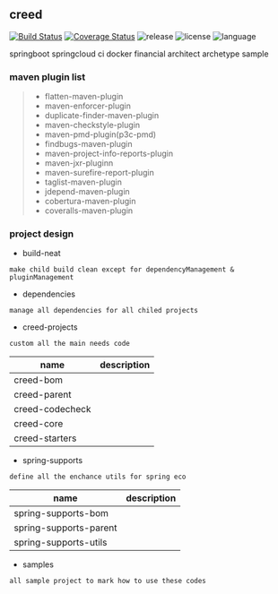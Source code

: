 ## creed

[![Build Status](https://www.travis-ci.org/geercode/creed.svg?branch=master)](https://www.travis-ci.org/geercode/creed)
[![Coverage Status](https://coveralls.io/repos/github/geercode/creed/badge.svg?branch=master)](https://coveralls.io/github/geercode/creed?branch=master)
![release](https://img.shields.io/github/release/geercode/creed.svg)
![license](https://img.shields.io/badge/license-Apache--2.0-blue.svg)
![language](https://img.shields.io/badge/language-java-blue.svg)

springboot springcloud ci docker financial architect archetype sample

### maven plugin list
> * flatten-maven-plugin
> * maven-enforcer-plugin
> * duplicate-finder-maven-plugin
> * maven-checkstyle-plugin
> * maven-pmd-plugin(p3c-pmd)
> * findbugs-maven-plugin
> * maven-project-info-reports-plugin
> * maven-jxr-pluginn
> * maven-surefire-report-plugin
> * taglist-maven-plugin
> * jdepend-maven-plugin
> * cobertura-maven-plugin
> * coveralls-maven-plugin

### project design

* build-neat

`make child build clean except for dependencyManagement & pluginManagement`

* dependencies

`manage all dependencies for all chiled projects`

* creed-projects

`custom all the main needs code`

name|description
---|---
creed-bom      |
creed-parent   |
creed-codecheck|
creed-core     |
creed-starters |

* spring-supports

`define all the enchance utils for spring eco`

name|description
---|---
spring-supports-bom   |
spring-supports-parent|
spring-supports-utils |

* samples

`all sample project to mark how to use these codes`